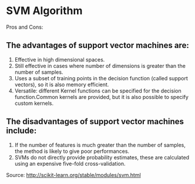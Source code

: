 # SVM Algorithm
Pros and Cons:

## The advantages of support vector machines are:
1. Effective in high dimensional spaces.
2. Still effective in cases where number of dimensions is greater than the number of samples.
3. Uses a subset of training points in the decision function (called support vectors), so it is also memory efficient.
4. Versatile: different Kernel functions can be specified for the decision function.Common kernels are provided, but it is also possible to specify custom kernels.

## The disadvantages of support vector machines include:
1. If the number of features is much greater than the number of samples, the method is likely to give poor performances.
2. SVMs do not directly provide probability estimates, these are calculated using an expensive five-fold cross-validation.

Source:
http://scikit-learn.org/stable/modules/svm.html

